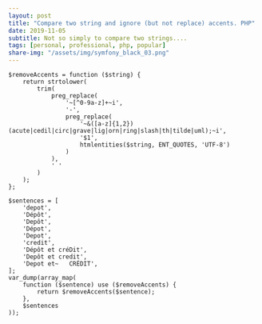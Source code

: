```yaml
---
layout: post
title: "Compare two string and ignore (but not replace) accents. PHP"
date: 2019-11-05
subtitle: Not so simply to compare two strings....
tags: [personal, professional, php, popular]
share-img: "/assets/img/symfony_black_03.png"
---
```


    $removeAccents = function ($string) {
        return strtolower(
            trim(
                preg_replace(
                    '~[^0-9a-z]+~i',
                    '-',
                    preg_replace(
                        '~&([a-z]{1,2})(acute|cedil|circ|grave|lig|orn|ring|slash|th|tilde|uml);~i',
                        '$1',
                        htmlentities($string, ENT_QUOTES, 'UTF-8')
                    )
                ),
                ' '
            )
        );
    };
    
    $sentences = [
        'depot',
        'Dépôt',
        'Depôt',
        'Dépot',
        'Depot',
        'credit',
        'Dépôt et créDit',
        'Depôt et credit',
        'Depot et~   CRÉDIT',
    ];
    var_dump(array_map(
        function ($sentence) use ($removeAccents) {
            return $removeAccents($sentence);
        },
        $sentences
    ));

